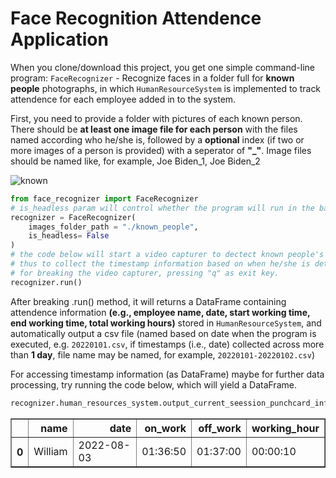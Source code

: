 # Face Recognition Attendence Application

When you clone/download this project, you get one simple command-line program:
`FaceRecognizer` - Recognize faces in a folder full for **known people** photographs, in which `HumanResourceSystem` is implemented to track attendence for each employee added in to the system.

First, you need to provide a folder with pictures of each known person. There should be **at least one image file for each person** with the files named according who he/she is, followed by a **optional** index (if two or more images of a person is provided) with a seperator of **"_"**. Image files should be named like, for example, Joe Biden_1, Joe Biden_2  

![known](https://cloud.githubusercontent.com/assets/896692/23582466/8324810e-00df-11e7-82cf-41515eba704d.png)

```python
from face_recognizer import FaceRecognizer
# is_headless param will control whether the program will run in the background or not.
recognizer = FaceRecognizer(
    images_folder_path = "./known_people", 
    is_headless= False
)
# the code below will start a video capturer to dectect known people's face, 
# thus to collect the timestamp information based on when he/she is detected
# for breaking the video capturer, pressing "q" as exit key.
recognizer.run()

```

After breaking .run() method, it will returns a DataFrame containing attendence information **(e.g., employee name, date, start working time, end working time, total working hours)** stored in `HumanResourceSystem`, and automatically output a csv file (named based on date when the program is executed, e.g. `20220101.csv`, if timestamps (i.e., date) collected across more than **1 day**, file name may be named, for example, `20220101-20220102.csv`)

For accessing timestamp information (as DataFrame) maybe for further data processing, try running the code below, which will yield a DataFrame.

```python
recognizer.human_resources_system.output_current_seession_punchcard_info()
```

<table border="1" class="dataframe">  <thead>    <tr style="text-align: right;">      <th></th>      <th>name</th>      <th>date</th>      <th>on_work</th>      <th>off_work</th>      <th>working_hour</th>    </tr>  </thead>  <tbody>    <tr>      <th>0</th>      <td>William</td>      <td>2022-08-03</td>      <td>01:36:50</td>      <td>01:37:00</td>      <td>00:00:10</td>    </tr>  </tbody></table>
